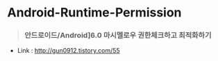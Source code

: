 # Android-Runtime-Permission
>### 안드로이드/Android]6.0 마시멜로우 권한체크하고 최적화하기
- Link : http://gun0912.tistory.com/55
